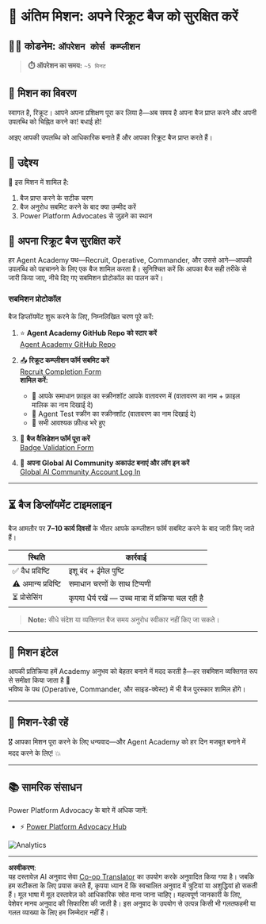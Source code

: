 <!--
CO_OP_TRANSLATOR_METADATA:
{
  "original_hash": "c309da91b8c84aad1ab6e8bbf25674df",
  "translation_date": "2025-10-21T19:10:12+00:00",
  "source_file": "docs/recruit/course-completion-badges-recruit/README.md",
  "language_code": "hi"
}
-->
# 🚨 अंतिम मिशन: अपने रिक्रूट बैज को सुरक्षित करें

## 🕵️‍♂️ कोडनेम: `ऑपरेशन कोर्स कम्प्लीशन`

> **⏱️ ऑपरेशन का समय:** `~5 मिनट`  

## 🎯 मिशन का विवरण

स्वागत है, रिक्रूट। आपने अपना प्रशिक्षण पूरा कर लिया है—अब समय है अपना बैज प्राप्त करने और अपनी उपलब्धि को चिह्नित करने का! बधाई हो!  

आइए आपकी उपलब्धि को आधिकारिक बनाते हैं और आपका रिक्रूट बैज प्राप्त करते हैं।

## 🔎 उद्देश्य

📖 इस मिशन में शामिल है:

1. बैज प्राप्त करने के सटीक चरण
1. बैज अनुरोध सबमिट करने के बाद क्या उम्मीद करें
1. Power Platform Advocates से जुड़ने का स्थान

## 🏅 अपना रिक्रूट बैज सुरक्षित करें

हर Agent Academy पथ—Recruit, Operative, Commander, और उससे आगे—आपकी उपलब्धि को पहचानने के लिए एक बैज शामिल करता है। सुनिश्चित करें कि आपका बैज सही तरीके से जारी किया जाए, नीचे दिए गए सबमिशन प्रोटोकॉल का पालन करें।

### सबमिशन प्रोटोकॉल

बैज डिप्लॉयमेंट शुरू करने के लिए, निम्नलिखित चरण पूरे करें:

1. ⭐ **Agent Academy GitHub Repo को स्टार करें**  
   [Agent Academy GitHub Repo](https://github.com/microsoft/agent-academy)

1. 📤 **रिक्रूट कम्प्लीशन फॉर्म सबमिट करें**  
   [Recruit Completion Form](https://aka.ms/agent-academy-recruit/badge)  
   **शामिल करें:**
      * 📸 आपके समाधान फ़ाइल का स्क्रीनशॉट आपके वातावरण में (वातावरण का नाम + फ़ाइल मालिक का नाम दिखाई दे)
      * 📸 Agent Test स्क्रीन का स्क्रीनशॉट (वातावरण का नाम दिखाई दे)
      * 📝 सभी आवश्यक फ़ील्ड भरे हुए

1. 🧾 **बैज वैलिडेशन फॉर्म पूरा करें**  
   [Badge Validation Form](https://aka.ms/agent-academy-recruit/form)

1. 🔐 **अपना Global AI Community अकाउंट बनाएं और लॉग इन करें**  
   [Global AI Community Account Log In](https://globalai.community/auth/login)

---

## ⏳ बैज डिप्लॉयमेंट टाइमलाइन

बैज आमतौर पर **7–10 कार्य दिवसों** के भीतर आपके कम्प्लीशन फॉर्म सबमिट करने के बाद जारी किए जाते हैं।

| स्थिति            | कार्रवाई                                   |
|------------------|-------------------------------------------|
| ✅ वैध प्रविष्टि  | इशू बंद + ईमेल पुष्टि                     |
| ⚠️ अमान्य प्रविष्टि | समाधान चरणों के साथ टिप्पणी              |
| ⏳ प्रोसेसिंग     | कृपया धैर्य रखें — उच्च मात्रा में प्रक्रिया चल रही है |

> **Note:** सीधे संदेश या व्यक्तिगत बैज समय अनुरोध स्वीकार नहीं किए जा सकते।

---

## 🧠 मिशन इंटेल

आपकी प्रतिक्रिया हमें Academy अनुभव को बेहतर बनाने में मदद करती है—हर सबमिशन व्यक्तिगत रूप से समीक्षा किया जाता है 💖  
भविष्य के पथ (Operative, Commander, और साइड-क्वेस्ट) में भी बैज पुरस्कार शामिल होंगे।

---

## 📡 मिशन-रेडी रहें

🎖 आपका मिशन पूरा करने के लिए धन्यवाद—और Agent Academy को हर दिन मजबूत बनाने में मदद करने के लिए! 💥

---

## 📚 सामरिक संसाधन

Power Platform Advocacy के बारे में अधिक जानें:

* ⚡ [Power Platform Advocacy Hub](https://aka.ms/power-advocates)

<img src="https://m365-visitor-stats.azurewebsites.net/agent-academy/recruit/final-mission" alt="Analytics" />

---

**अस्वीकरण**:  
यह दस्तावेज़ AI अनुवाद सेवा [Co-op Translator](https://github.com/Azure/co-op-translator) का उपयोग करके अनुवादित किया गया है। जबकि हम सटीकता के लिए प्रयास करते हैं, कृपया ध्यान दें कि स्वचालित अनुवाद में त्रुटियां या अशुद्धियां हो सकती हैं। मूल भाषा में मूल दस्तावेज़ को आधिकारिक स्रोत माना जाना चाहिए। महत्वपूर्ण जानकारी के लिए, पेशेवर मानव अनुवाद की सिफारिश की जाती है। इस अनुवाद के उपयोग से उत्पन्न किसी भी गलतफहमी या गलत व्याख्या के लिए हम जिम्मेदार नहीं हैं।
